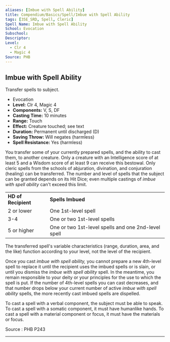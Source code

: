 ```yaml
---
aliases: [Imbue with Spell Ability]
title: Compendium/Basics/Spell/Imbue with Spell Ability
tags: [35E_SRD, Spell, Cleric]
Spell Name: Imbue with Spell Ability
School: Evocation
Subschool: 
Descriptor: 
Level:
  - Clr 4
  - Magic 4
Source: PHB
---
```



## Imbue with Spell Ability

Transfer spells to subject.

*   Evocation
*   **Level:** Clr 4, Magic 4
*   **Components:** V, S, DF
*   **Casting Time:** 10 minutes
*   **Range:** Touch
*   **Effect:** Creature touched; see text
*   **Duration:** Permanent until discharged (D)
*   **Saving Throw:** Will negates (harmless)
*   **Spell Resistance:** Yes (harmless)

<p>You transfer some of your currently prepared spells, and the ability to cast them, to another creature. Only a creature with an Intelligence score of at least 5 and a Wisdom score of at least 9 can receive this bestowal. Only cleric spells from the schools of abjuration, divination, and conjuration (healing) can be transferred. The number and level of spells that the subject can be granted depends on its Hit Dice; even multiple castings of <i>imbue with spell ability</i> can't exceed this limit.</p><table> <tr decoration="underline"> <td> <b>HD of Recipient</b> </td> <td> <b>Spells Imbued</b> </td> </tr> <tr> <td> 2 or lower </td> <td> One 1st-level spell </td> </tr> <tr> <td> 3-4 </td> <td> One or two 1st-level spells </td> </tr> <tr> <td> 5 or higher </td> <td> One or two 1st-level spells and one 2nd-level spell </td> </tr> </table><p>The transferred spell's variable characteristics (range, duration, area, and the like) function according to your level, not the level of the recipient.</p><p>Once you cast <i>imbue with spell ability,</i> you cannot prepare a new 4th-level spell to replace it until the recipient uses the imbued spells or is slain, or until you dismiss the <i>imbue with spell ability</i> spell. In the meantime, you remain responsible to your deity or your principles for the use to which the spell is put. If the number of 4th-level spells you can cast decreases, and that number drops below your current number of active <i>imbue with spell ability</i> spells, the more recently cast imbued spells are dispelled.</p><p>To cast a spell with a verbal component, the subject must be able to speak. To cast a spell with a somatic component, it must have humanlike hands. To cast a spell with a material component or focus, it must have the materials or focus.</p>

Source : PHB P243

---
